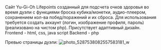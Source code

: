 Сайт Yu-Gi-Oh Lifepoints созданный для подсчета очков здоровья во время дуэли с функциями броска кубика/монетки, аудио-плеером, сохранением кол-ва побед/поражений и их сброса. Для использования требуется создать аккаунт (логин, изображение профиля, пароль) (реализовано на чистом php).
Присутствует адаптивный дизайн.
Frontend - html, css, java script 
Backend - php

Превью страницы дуэли:
![photo_5287538082557583181_w](https://github.com/user-attachments/assets/32748e41-cf60-4761-92ae-57535558a776)
